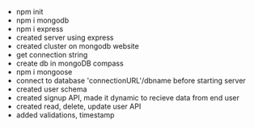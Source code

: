 - npm init
- npm i mongodb
- npm i express
- created server using express
- created cluster on mongodb website 
- get connection string
- create db in mongoDB compass 
- npm i mongoose
- connect to database 'connectionURL'/dbname before starting server
- created user schema
- created signup API, made it dynamic to recieve data from end user
- created read, delete, update user API 
- added validations, timestamp